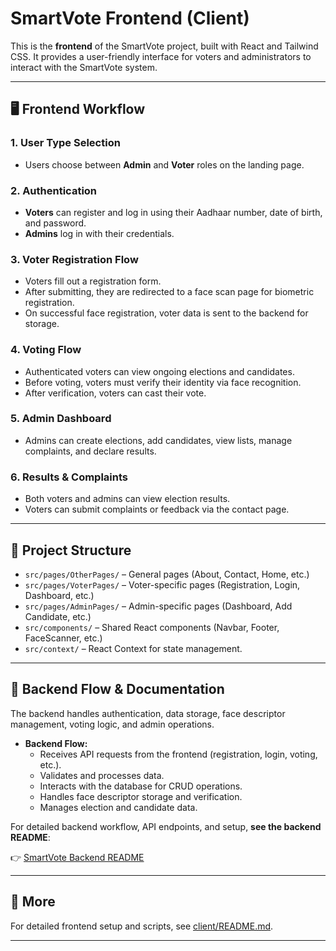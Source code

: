# SmartVote Frontend (Client)

This is the **frontend** of the SmartVote project, built with React and Tailwind CSS. It provides a user-friendly interface for voters and administrators to interact with the SmartVote system.

---

## 🖥️ Frontend Workflow

### 1. User Type Selection
- Users choose between **Admin** and **Voter** roles on the landing page.

### 2. Authentication
- **Voters** can register and log in using their Aadhaar number, date of birth, and password.
- **Admins** log in with their credentials.

### 3. Voter Registration Flow
- Voters fill out a registration form.
- After submitting, they are redirected to a face scan page for biometric registration.
- On successful face registration, voter data is sent to the backend for storage.

### 4. Voting Flow
- Authenticated voters can view ongoing elections and candidates.
- Before voting, voters must verify their identity via face recognition.
- After verification, voters can cast their vote.

### 5. Admin Dashboard
- Admins can create elections, add candidates, view lists, manage complaints, and declare results.

### 6. Results & Complaints
- Both voters and admins can view election results.
- Voters can submit complaints or feedback via the contact page.

---

## 📁 Project Structure

- `src/pages/OtherPages/` – General pages (About, Contact, Home, etc.)
- `src/pages/VoterPages/` – Voter-specific pages (Registration, Login, Dashboard, etc.)
- `src/pages/AdminPages/` – Admin-specific pages (Dashboard, Add Candidate, etc.)
- `src/components/` – Shared React components (Navbar, Footer, FaceScanner, etc.)
- `src/context/` – React Context for state management.

---

## 🔗 Backend Flow & Documentation

The backend handles authentication, data storage, face descriptor management, voting logic, and admin operations.

- **Backend Flow:**
  - Receives API requests from the frontend (registration, login, voting, etc.).
  - Validates and processes data.
  - Interacts with the database for CRUD operations.
  - Handles face descriptor storage and verification.
  - Manages election and candidate data.

For detailed backend workflow, API endpoints, and setup, **see the backend README**:

👉 [SmartVote Backend README](server/README.md)

---

## 🔗 More

For detailed frontend setup and scripts, see [client/README.md](README.md).

---